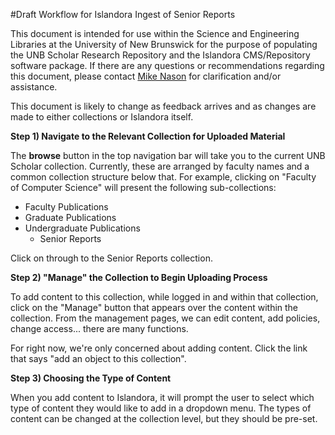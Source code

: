 #Draft Workflow for Islandora Ingest of Senior Reports

This document is intended for use within the Science and Engineering Libraries at the University of New Brunswick for the purpose of populating the UNB Scholar Research Repository and the Islandora CMS/Repository software package. If there are any questions or recommendations regarding this document, please contact [Mike Nason](mailto:michael.nason@gmail.com) for clarification and/or assistance. 

This document is likely to change as feedback arrives and as changes are made to either collections or Islandora itself. 

**Step 1) Navigate to the Relevant Collection for Uploaded Material**

The **browse** button in the top navigation bar will take you to the current UNB Scholar collection. Currently, these are arranged by faculty names and a common collection structure below that. For example, clicking on "Faculty of Computer Science" will present the following sub-collections:

- Faculty Publications
- Graduate Publications
- Undergraduate Publications
	- Senior Reports

Click on through to the Senior Reports collection. 

**Step 2) "Manage" the Collection to Begin Uploading Process**

To add content to this collection, while logged in and within that collection, click on the "Manage" button that appears over the content within the collection. From the management pages, we can edit content, add policies, change access... there are many functions. 


For right now, we're only concerned about adding content. Click the link that says "add an object to this collection". 

**Step 3) Choosing the Type of Content**

When you add content to Islandora, it will prompt the user to select which type of content they would like to add in a dropdown menu. The types of content can be changed at the collection level, but they should be pre-set. 


